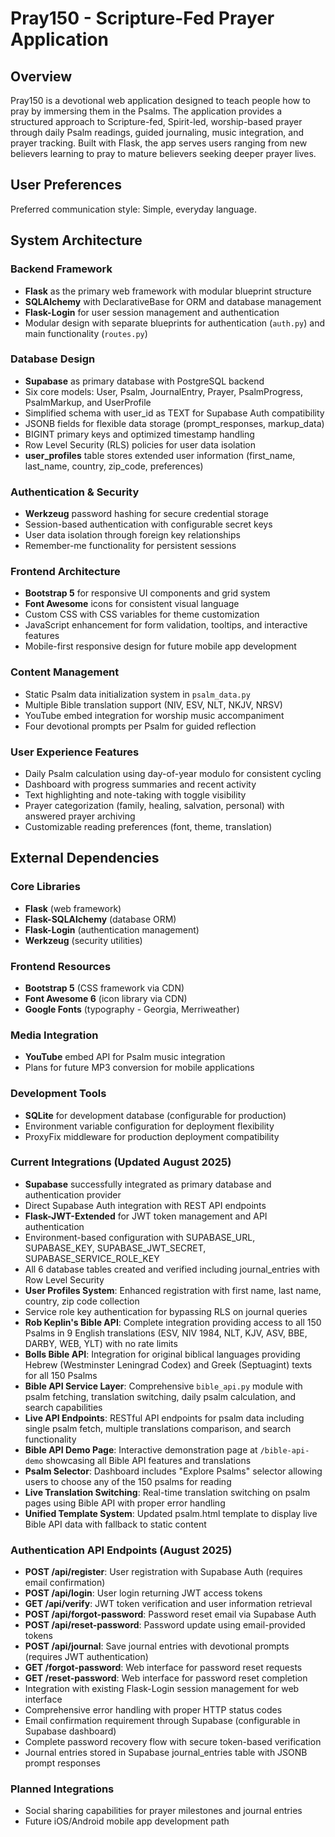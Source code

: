# Pray150 - Scripture-Fed Prayer Application

## Overview

Pray150 is a devotional web application designed to teach people how to pray by immersing them in the Psalms. The application provides a structured approach to Scripture-fed, Spirit-led, worship-based prayer through daily Psalm readings, guided journaling, music integration, and prayer tracking. Built with Flask, the app serves users ranging from new believers learning to pray to mature believers seeking deeper prayer lives.

## User Preferences

Preferred communication style: Simple, everyday language.

## System Architecture

### Backend Framework
- **Flask** as the primary web framework with modular blueprint structure
- **SQLAlchemy** with DeclarativeBase for ORM and database management
- **Flask-Login** for user session management and authentication
- Modular design with separate blueprints for authentication (`auth.py`) and main functionality (`routes.py`)

### Database Design
- **Supabase** as primary database with PostgreSQL backend 
- Six core models: User, Psalm, JournalEntry, Prayer, PsalmProgress, PsalmMarkup, and UserProfile
- Simplified schema with user_id as TEXT for Supabase Auth compatibility
- JSONB fields for flexible data storage (prompt_responses, markup_data)
- BIGINT primary keys and optimized timestamp handling
- Row Level Security (RLS) policies for user data isolation
- **user_profiles** table stores extended user information (first_name, last_name, country, zip_code, preferences)

### Authentication & Security
- **Werkzeug** password hashing for secure credential storage
- Session-based authentication with configurable secret keys
- User data isolation through foreign key relationships
- Remember-me functionality for persistent sessions

### Frontend Architecture
- **Bootstrap 5** for responsive UI components and grid system
- **Font Awesome** icons for consistent visual language
- Custom CSS with CSS variables for theme customization
- JavaScript enhancement for form validation, tooltips, and interactive features
- Mobile-first responsive design for future mobile app development

### Content Management
- Static Psalm data initialization system in `psalm_data.py`
- Multiple Bible translation support (NIV, ESV, NLT, NKJV, NRSV)
- YouTube embed integration for worship music accompaniment
- Four devotional prompts per Psalm for guided reflection

### User Experience Features
- Daily Psalm calculation using day-of-year modulo for consistent cycling
- Dashboard with progress summaries and recent activity
- Text highlighting and note-taking with toggle visibility
- Prayer categorization (family, healing, salvation, personal) with answered prayer archiving
- Customizable reading preferences (font, theme, translation)

## External Dependencies

### Core Libraries
- **Flask** (web framework)
- **Flask-SQLAlchemy** (database ORM)
- **Flask-Login** (authentication management)
- **Werkzeug** (security utilities)

### Frontend Resources
- **Bootstrap 5** (CSS framework via CDN)
- **Font Awesome 6** (icon library via CDN)
- **Google Fonts** (typography - Georgia, Merriweather)

### Media Integration
- **YouTube** embed API for Psalm music integration
- Plans for future MP3 conversion for mobile applications

### Development Tools
- **SQLite** for development database (configurable for production)
- Environment variable configuration for deployment flexibility
- ProxyFix middleware for production deployment compatibility

### Current Integrations (Updated August 2025)
- **Supabase** successfully integrated as primary database and authentication provider
- Direct Supabase Auth integration with REST API endpoints
- **Flask-JWT-Extended** for JWT token management and API authentication
- Environment-based configuration with SUPABASE_URL, SUPABASE_KEY, SUPABASE_JWT_SECRET, SUPABASE_SERVICE_ROLE_KEY
- All 6 database tables created and verified including journal_entries with Row Level Security
- **User Profiles System**: Enhanced registration with first name, last name, country, zip code collection
- Service role key authentication for bypassing RLS on journal queries
- **Rob Keplin's Bible API**: Complete integration providing access to all 150 Psalms in 9 English translations (ESV, NIV 1984, NLT, KJV, ASV, BBE, DARBY, WEB, YLT) with no rate limits
- **Bolls Bible API**: Integration for original biblical languages providing Hebrew (Westminster Leningrad Codex) and Greek (Septuagint) texts for all 150 Psalms
- **Bible API Service Layer**: Comprehensive `bible_api.py` module with psalm fetching, translation switching, daily psalm calculation, and search capabilities
- **Live API Endpoints**: RESTful API endpoints for psalm data including single psalm fetch, multiple translations comparison, and search functionality
- **Bible API Demo Page**: Interactive demonstration page at `/bible-api-demo` showcasing all Bible API features and translations
- **Psalm Selector**: Dashboard includes "Explore Psalms" selector allowing users to choose any of the 150 psalms for reading
- **Live Translation Switching**: Real-time translation switching on psalm pages using Bible API with proper error handling
- **Unified Template System**: Updated psalm.html template to display live Bible API data with fallback to static content

### Authentication API Endpoints (August 2025)
- **POST /api/register**: User registration with Supabase Auth (requires email confirmation)
- **POST /api/login**: User login returning JWT access tokens
- **GET /api/verify**: JWT token verification and user information retrieval
- **POST /api/forgot-password**: Password reset email via Supabase Auth
- **POST /api/reset-password**: Password update using email-provided tokens
- **POST /api/journal**: Save journal entries with devotional prompts (requires JWT authentication)
- **GET /forgot-password**: Web interface for password reset requests
- **GET /reset-password**: Web interface for password reset completion
- Integration with existing Flask-Login session management for web interface
- Comprehensive error handling with proper HTTP status codes
- Email confirmation requirement through Supabase (configurable in Supabase dashboard)
- Complete password recovery flow with secure token-based verification
- Journal entries stored in Supabase journal_entries table with JSONB prompt responses

### Planned Integrations
- Social sharing capabilities for prayer milestones and journal entries
- Future iOS/Android mobile app development path